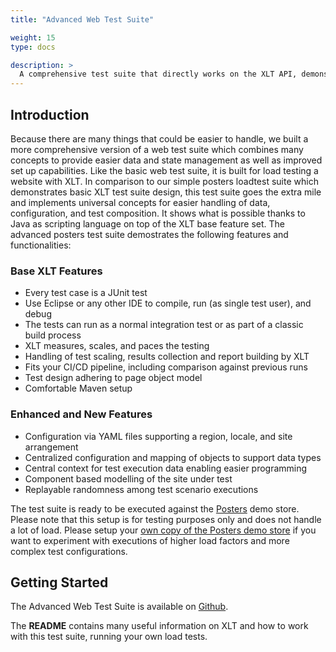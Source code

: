 ```yaml
---
title: "Advanced Web Test Suite"

weight: 15
type: docs

description: >
  A comprehensive test suite that directly works on the XLT API, demonstrating most common use cases and possibilities. The grown-up sibling of the Basic Demo Test Suite.
---
```


## Introduction

Because there are many things that could be easier to handle, we built a more comprehensive version of a web test suite which combines many concepts to provide easier data and state management as well as improved set up capabilities. Like the basic web test suite, it is built for load testing a website with XLT. In comparison to our simple posters loadtest suite which demonstrates basic XLT test suite design, this test suite goes the extra mile and implements universal concepts for easier handling of data, configuration, and test composition. It shows what is possible thanks to Java as scripting language on top of the XLT base feature set. The advanced posters test suite demostrates the following features and functionalities:

### Base XLT Features

* Every test case is a JUnit test
* Use Eclipse or any other IDE to compile, run (as single test user), and debug
* The tests can run as a normal integration test or as part of a classic build process
* XLT measures, scales, and paces the testing
* Handling of test scaling, results collection and report building by XLT
* Fits your CI/CD pipeline, including comparison against previous runs
* Test design adhering to page object model
* Comfortable Maven setup

### Enhanced and New Features

* Configuration via YAML files supporting a region, locale, and site arrangement
* Centralized configuration and mapping of objects to support data types
* Central context for test execution data enabling easier programming
* Component based modelling of the site under test
* Replayable randomness among test scenario executions

The test suite is ready to be executed against the <a href="https://35.184.136.113:8443/posters/" target="_blank">Posters</a> demo store. Please note that this setup is for testing purposes only and does not handle a lot of load. Please setup your [own copy of the Posters demo store](../../quick-start/20-demo-application/) if you want to experiment with executions of higher load factors and more complex test configurations.

## Getting Started

The Advanced Web Test Suite is available on <a href="https://github.com/Xceptance/posters-advanced-loadtest-suite" target="_blank">Github</a>.

The **README** contains many useful information on XLT and how to work with this test suite, running your own load tests. 
